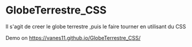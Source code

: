 # GlobeTerrestre_CSS
Il s'agit de creer le globe terrestre ,puis le faire tourner en utilisant du CSS

Demo on https://vanes11.github.io/GlobeTerrestre_CSS/
